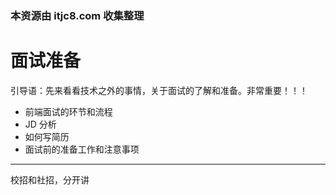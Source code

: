 ### 本资源由 itjc8.com 收集整理
# 面试准备

引导语：先来看看技术之外的事情，关于面试的了解和准备。非常重要！！！

- 前端面试的环节和流程
- JD 分析
- 如何写简历
- 面试前的准备工作和注意事项

------

校招和社招，分开讲
